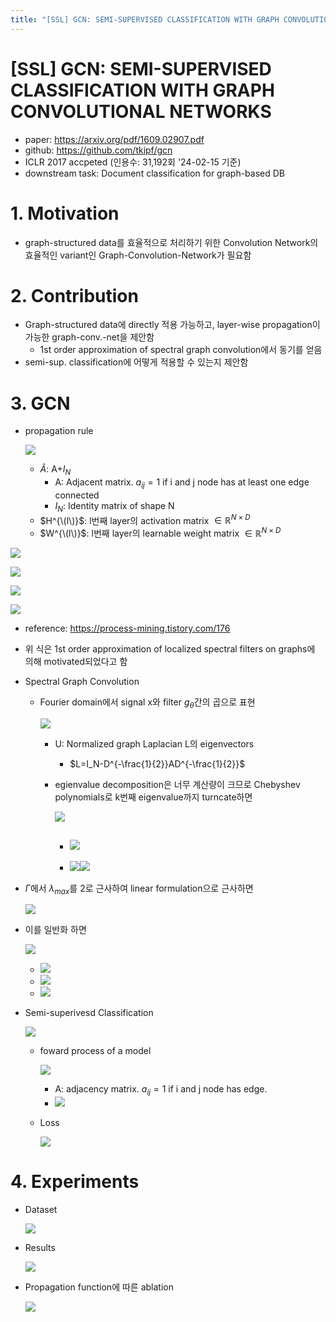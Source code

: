 ```yaml
---
title: "[SSL] GCN: SEMI-SUPERVISED CLASSIFICATION WITH GRAPH CONVOLUTIONAL NETWORKS"
---
```


# [SSL] GCN: SEMI-SUPERVISED CLASSIFICATION WITH GRAPH CONVOLUTIONAL NETWORKS

- paper: https://arxiv.org/pdf/1609.02907.pdf
- github: https://github.com/tkipf/gcn
- ICLR 2017 accpeted (인용수: 31,192회 '24-02-15 기준)
- downstream task: Document classification for graph-based DB

# 1. Motivation

- graph-structured data를 효율적으로 처리하기 위한 Convolution Network의 효율적인 variant인 Graph-Convolution-Network가 필요함

# 2. Contribution

- Graph-structured data에 directly 적용 가능하고, layer-wise propagation이 가능한 graph-conv.-net을 제안함
  - 1st order approximation of spectral graph convolution에서 동기를 얻음
- semi-sup. classification에 어떻게 적용할 수 있는지 제안함

# 3. GCN

- propagation rule

  ![](../images/2024-02-15/image-20240215234638533.png)

  - $\tilde{A}$: A+$I_N$
    - A: Adjacent matrix. $a_{ij}=1$ if i and j node has at least one edge connected
    - $I_N$: Identity matrix of shape N
  - $H^{\(l\)}$: l번째 layer의 activation matrix $\in \mathbb{R}^{N \times D}$
  - $W^{\(l\)}$: l번째 layer의 learnable weight matrix $\in \mathbb{R}^{N \times D}$

![](../images/2024-02-15/image-20240216000201603.png)

![](../images/2024-02-15/image-20240216000214036.png)

![](../images/2024-02-15/image-20240216000230212.png)

![](../images/2024-02-15/image-20240216000250978.png)

- reference: https://process-mining.tistory.com/176

- 위 식은 1st order approximation of localized spectral filters on graphs에 의해 motivated되었다고 함

- Spectral Graph Convolution

  - Fourier domain에서 signal x와 filter $g_{\theta}$간의 곱으로 표현

    ![](../images/2024-02-15/image-20240216000819874.png)

    - U: Normalized graph Laplacian L의 eigenvectors

      - $L=I_N-D^{-\frac{1}{2}}AD^{-\frac{1}{2}}$

    - egienvalue decomposition은 너무 계산량이 크므로 Chebyshev polynomials로 k번째 eigenvalue까지 turncate하면

      ![](../images/2024-02-15/image-20240216001048727.png)

      - ![](../images/2024-02-15/image-20240216001112283.png)
        - 
      - ![](../images/2024-02-15/image-20240216001236710.png)![](../images/2024-02-15/image-20240216001201333.png)

- $\tilde{\Gamma}$에서 $\lambda_{max}$를 2로 근사하여 linear formulation으로 근사하면

  ![](../images/2024-02-15/image-20240216001511565.png)

- 이를 일반화 하면

  ![](../images/2024-02-15/image-20240216001555139.png)

  - ![](../images/2024-02-15/image-20240216001611139.png)
  - ![](../images/2024-02-15/image-20240216001625457.png)
  - ![](../images/2024-02-15/image-20240216001651863.png)

  

- Semi-superivesd Classification

  ![](../images/2024-02-15/image-20240216001752304.png)

  - foward process of a model

    ![](../images/2024-02-15/image-20240216001832101.png)

    - A: adjacency matrix. $a_{ij}=1$ if i and j node has edge.
    - ![](../images/2024-02-15/image-20240216002037219.png)

  - Loss

    ![](../images/2024-02-15/image-20240216001901165.png)

  

# 4. Experiments

- Dataset

  ![](../images/2024-02-15/image-20240216001928012.png)

- Results

  ![](../images/2024-02-15/image-20240216002132238.png)

- Propagation function에 따른 ablation

  ![](../images/2024-02-15/image-20240216002155567.png)
